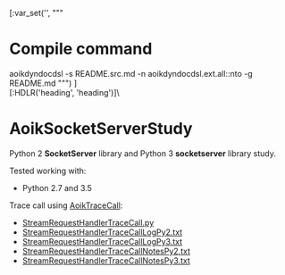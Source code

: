 [:var_set('', """
# Compile command
aoikdyndocdsl -s README.src.md -n aoikdyndocdsl.ext.all::nto -g README.md
""")
]\
[:HDLR('heading', 'heading')]\
# AoikSocketServerStudy
Python 2 **SocketServer** library and Python 3 **socketserver** library study.

Tested working with:
- Python 2.7 and 3.5

Trace call using [AoikTraceCall](https://github.com/AoiKuiyuyou/AoikTraceCall):
- [StreamRequestHandlerTraceCall.py](/src/StreamRequestHandlerTraceCall.py)
- [StreamRequestHandlerTraceCallLogPy2.txt](/src/StreamRequestHandlerTraceCallLogPy2.txt?raw=True)
- [StreamRequestHandlerTraceCallLogPy3.txt](/src/StreamRequestHandlerTraceCallLogPy3.txt?raw=True)
- [StreamRequestHandlerTraceCallNotesPy2.txt](/src/StreamRequestHandlerTraceCallNotesPy2.txt?raw=True)
- [StreamRequestHandlerTraceCallNotesPy3.txt](/src/StreamRequestHandlerTraceCallNotesPy3.txt?raw=True)
